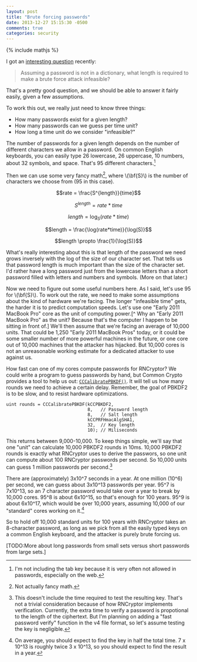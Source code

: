 ```yaml
---
layout: post
title: "Brute forcing passwords"
date: 2013-12-27 15:15:30 -0500
comments: true
categories: security
---
```

{% include mathjs %}

I got an [interesting question](https://github.com/rnapier/RNCryptor/issues/92)
recently:

>Assuming a password is not in a dictionary, what length is required to make a
>brute force attack infeasible?

That's a pretty good question, and we should be able to answer it fairly easily,
given a few assumptions.

To work this out, we really just need to know three things:

* How many passwords exist for a given length?
* How many passwords can we guess per time unit?
* How long a time unit do we consider "infeasible?"

The number of passwords for a given length depends on the number of different
characters we allow in a password. On common English keyboards, you can easily
type 26 lowercase, 26 uppercase, 10 numbers, about 32 symbols, and space. That's
95 different characters.[^tab]

[^tab]: I'm not including the tab key because it is very often not allowed in
passwords, especially on the web.

Then we can use some very fancy math[^not-fancy-math], where \\(\bf{S}\\) is the
number of characters we choose from (95 in this case).

[^not-fancy-math]: Not actually fancy math.

$$rate = \frac{S^{length}}{time}$$

$$S^{length} = rate * time$$

$$length = \log _S (rate * time)$$

$$length = \frac{\log(rate*time)}{\log(S)}$$

$$length \propto \frac{1}{\log(S)}$$

What's really interesting about this is that length of the password we need
grows inversely with the log of the size of our character set. That tells us
that password length is much important than the size of the character set. I'd
rather have a long password just from the lowercase letters than a short
password filled with letters and numbers and symbols. (More on that later.)

Now we need to figure out some useful numbers here. As I said, let's use 95 for
\\(\bf{S}\\). To work out the rate, we need to make some assumptions about the
kind of hardware we're facing. The longer "infeasible time" gets, the harder it
is to predict computation speeds. Let's use one "Early 2011 MacBook Pro" core as
the unit of computing power.[^ Why an "Early 2011 MacBook Pro" as the unit?
Because that's the computer  I happen to be sitting in front of.] We'll then
assume that we're facing an average of 10,000 units. That could be 1,250 "Early
2011 MacBook Pros" today, or it could be some smaller number of more powerful
machines in the future, or one core out of 10,000 machines that the attacker has
hijacked. But 10,000 cores is not an unreasonable working estimate for a
dedicated attacker to use against us.

How fast can one of my cores compute passwords for RNCryptor? We could write a
program to guess passwords by hand, but Common Crypto provides a tool to help us
out: [`CCCalibratePBKDF()`](http://www.opensource.apple.com/source/CommonCrypto/CommonCrypto-60049/include/CommonKeyDerivation.h). 
It will tell us how many rounds we need to achieve a certain delay. Remember,
the goal of PBKDF2 is to be slow, and to resist hardware optimizations.

``` objc
uint rounds = CCCalibratePBKDF(kCCPBKDF2,
                               8,   // Password length
                               8,   // Salt length
                               kCCPRFHmacAlgSHA1,
                               32,  // Key length
                               10); // Miliseconds
```

This returns between 9,000-10,000. To keep things simple, we'll say that one
"unit" can calculate 10,000 PBKDF2 rounds in 10ms. 10,000 PBKDF2 rounds is
exactly what RNCryptor uses to derive the passwors, so one unit can compute
about 100 RNCryptor passwords per second. So 10,000 units can guess 1 million
passwords per second.[^test-time]

[^test-time]: This doesn't include the time required to test the
resulting key. That's not a trivial consideration because of how RNCryptor
implements verification. Currently, the extra time to verify a password is
propotional to the length of the ciphertext. But I'm planning on adding a "fast
password verify" function in the v4 file format, so let's assume testing the key
is negligible.

There are (approximately) 3x10^7 seconds in a year. At one million (10^6) per
second, we can guess about 3x10^13 passwords per year. 95^7 is 7x10^13, so an 7
character password would take over a year to break by 10,000 cores. 95^8 is
about 6x10^15, so that's enough for 100 years. 95^9 is about 6x10^17, which
would be over 10,000 years, assuming 10,000 of our "standard" cores working on
it.[^average]

[^average]: On average, you should expect to find the key in half the total
time. 7 x 10^13 is roughly twice 3 x 10^13, so you should expect to find the
result in a year.

So to hold off 10,000 standard units for 100 years with RNCryptor takes an
8-character password, as long as we pick from all the easily typed keys on a
common English keyboard, and the attacker is purely brute forcing us.

[TODO:More about long passwords from small sets versus short passwords from large sets.]

